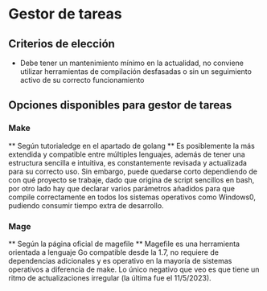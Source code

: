 # Gestor de tareas

## Criterios de elección
- Debe tener un mantenimiento mínimo en la actualidad, no conviene utilizar herramientas de compilación desfasadas o sin un seguimiento activo de su correcto funcionamiento
## Opciones disponibles para gestor de tareas

### Make
** Según tutorialedge en el apartado de golang **
Es posiblemente la más extendida y compatible entre múltiples lenguajes, además de tener una estructura sencilla e intuitiva, 
es constantemente revisada y actualizada para su correcto uso. 
Sin embargo, puede quedarse corto dependiendo de con qué proyecto se trabaje, dado que origina de script sencillos en bash, 
por otro lado hay que declarar varios parámetros añadidos para que compile correctamente en todos los sistemas operativos como Windows0,
 pudiendo consumir tiempo extra de desarrollo.

### Mage
** Según la página oficial de magefile **
Magefile es una herramienta orientada a lenguaje Go compatible desde la 1.7, no requiere de dependencias adicionales y es operativo en la mayoría de sistemas operativos a diferencia de make.
Lo único negativo que veo es que tiene un ritmo de actualizaciones irregular (la última fue el 11/5/2023).


